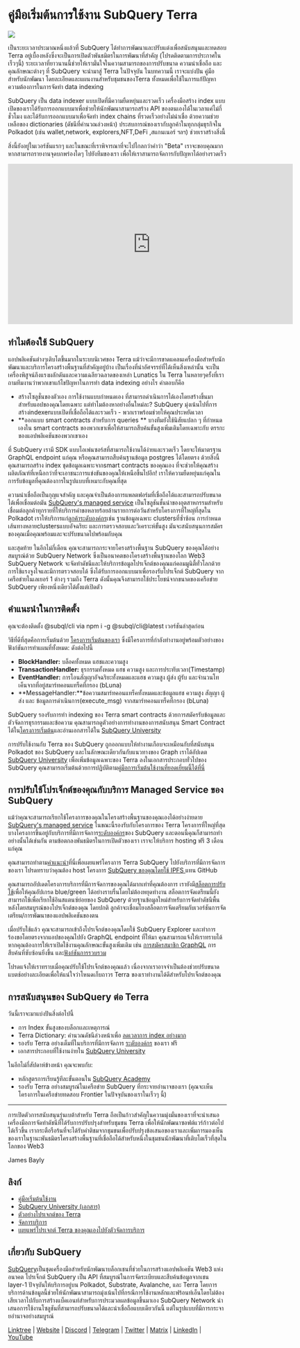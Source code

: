 # คู่มือเริ่มต้นการใช้งาน SubQuery Terra

![](https://miro.medium.com/max/1400/1*DiTE9KuzH0xHLojzGWxOuw.png)

เป็นระยะเวลาประมาณหนึ่งแล้วที่ SubQuery ได้ทำการพัฒนาและปรับแต่งเพื่อสนับสนุนและทดสอบ Terra อยู่เบื้องหลังซึ่งจะเป็นการเปิดตัวพันธมิตรในการพัฒนาที่สำคัญ (โปรดติดตามการประกาศในเร็วๆนี้) ระยะเวลาที่ยาวนานนี้ช่วยให้เรามั่นใจในความสามารถของการปรับขนาด ความน่าเชื่อถือ และคุณลักษณะต่างๆ ที่ SubQuery จะนำมาสู่ Terra ในปัจจุบัน ในบทความนี้ เราจะแบ่งปัน คู่มือสำหรับนักพัฒนา โดยละเอียดและแผนงานสำหรับชุมชนของTerra ทั้งหมดเพื่อใช้ในการแก้ปัญหาความต้องการในการจัดทำ data indexing

SubQuery เป็น data indexer แบบเปิดที่มีความยืดหยุ่นและรวดเร็ว เครื่องมือสร้าง index แบบเปิดของเราได้รับการออกแบบมาเพื่อช่วยให้นักพัฒนาสามารถสร้าง API ของตนเองได้ในเวลาแค่ไม่กี่ชั่วโมง และได้รับการออกแบบมาเพื่อจัดทำ index chains ที่รวดเร็วอย่างไม่น่าเชื่อ ด้วยความช่วยเหลือของ dictionaries (ดัชนีที่คำนวณล่วงหน้า) ประสบการณ์ของเรากับลูกค้าในทุกกลุ่มธุรกิจใน Polkadot (เช่น wallet,network, explorers,NFT,DeFi ,สแกนเนอร์ ฯลฯ) ช่วยเราสร้างสิ่งนี้

สิ่งนี้ยังอยู่ในเวอร์ชันแรกๆ และในขณะที่เราพิจารณาที่จะไปไกลกว่าคำว่า "Beta" เราจะขอบคุณมากหากสามารถรายงานจุดบกพร่องใดๆ ไปยังทีมของเรา เพื่อให้เราสามารถจัดการกับปัญหาได้อย่างรวดเร็ว

<iframe width="656" height="369" src="https://www.youtube.com/embed/dS7h3isQCeA" title="วิดีโอ YouTube" frameborder="0" allow="accelerometer; autoplay; clipboard-write; encrypted-media; gyroscope; picture-in-picture" allowfullscreen></iframe>

## ทำไมต้องใช้ SubQuery

แอปพลิเคชันต่างๆเติบโตขึ้นมากในระบบนิเวศของ Terra แม้ว่าจะมีการขาดแคลนเครื่องมือสำหรับนักพัฒนาและบริการโครงสร้างพื้นฐานที่สำคัญอยู่บ้าง เป็นเรื่องที่น่าอัศจรรย์ที่ได้เห็นสิ่งเหล่านั้น จะเป็นเครื่องพิสูจน์ถึงแรงผลักดันและความเฉลียวฉลาดของเหล่า Lunatics ใน Terra ในหลายๆครั้งที่เราถามทีมงานว่าพวกเขาแก้ไขปัญหาในการทำ data indexing อย่างไร คำตอบก็คือ

- สร้างโซลูชั่นของตัวเอง การใช้งานแบบกำหนดเอง ที่สามารถดำเนินการได้เองโดยสร้างขึ้นมาสำหรับแอปของคุณโดยเฉพาะ แต่ทำไมต้องหาอย่างอื่นใหม่ละ? SubQuery มุ่งเน้นไปที่การสร้างindexerแบบเปิดที่เชื่อถือได้และรวดเร็ว - พวกเราพร้อมช่วยให้คุณประหยัดเวลา
- **ออกแบบ smart contracts สำหรับการ queries ** บางทีมยังใช้นิสัยแปลก ๆ ที่กำหนดเองใน smart contracts ของพวกเขาเพื่อให้สามารถสืบค้นขั้นสูงเพิ่มเติมโดยเฉพาะกับ ตรรกะของแอปพลิเคชันของพวกเขาเอง

ที่ SubQuery เรามี SDK แบบโอเพ่นซอร์สที่สามารถใช้งานได้ง่ายและรวดเร็ว โดยจะให้มาตรฐาน  GraphQL endpoint แก่คุณ หรือคุณสามารถสืบค้นฐานข้อมูล postgres ได้โดยตรง ด้วยสิ่งนี้ คุณสามารถสร้าง index ชุดข้อมูลเฉพาะจากsmart contracts ของคุณเอง ที่จะช่วยให้คุณสร้างผลิตภัณฑ์ที่เหนือกว่าที่จะเอาชนะการแข่งขันของคุณให้เหนือขึ้นไปอีก! เราให้ความยืดหยุ่นแก่คุณในการรับข้อมูลที่คุณต้องการในรูปแบบที่เหมาะกับคุณที่สุด

ความน่าเชื่อถือเป็นกุญแจสำคัญ และคุณจำเป็นต้องการแพลตฟอร์มที่เชื่อถือได้และสามารถปรับขนาดได้เพื่อเชื่อมต่อมัน [SubQuery's managed service](https://subquery.network/managedservices) เป็นโซลูชันชั้นนำของอุตสาหกรรมสำหรับเชื่อมต่อลูกค้าทุกรายที่ให้บริการคำขอหลายร้อยล้านรายการต่อวันสำหรับโครงการที่ใหญ่ที่สุดใน Polkadot เราให้บริการแก่[ลูกค้าระดับองค์กร](./20211228-enterprise-hosted.md)เช่น ฐานข้อมูลเฉพาะ clustersที่ซ้ำซ้อน การกำหนดเส้นทางหลายclustersแบบอัจฉริยะ และการตรวจสอบและวิเคราะห์ขั้นสูง มันจะสนับสนุนการสมัครของคุณเมื่อคุณพร้อมและจะปรับขนาดไปพร้อมกับคุณ

และสุดท้าย ในอีกไม่กี่เดือน คุณจะสามารถกระจายโครงสร้างพื้นฐาน SubQuery ของคุณได้อย่างสมบูรณ์ด้วย SubQuery Network ซึ่งเป็นอนาคตของโครงสร้างพื้นฐานของโลก Web3 SubQuery Network จะจัดทำดัชนีและให้บริการข้อมูลโปรเจ็กต์ของคุณแก่คอมมูนิตี้ทั่วโลกด้วยการใช้แรงจูงใจและมีการตรวจสอบได้ ซึ่งได้รับการออกแบบมาเพื่อรองรับโปรเจ็กต์ SubQuery จากเครือข่ายในเลเยอร์ 1 ต่างๆ รวมถึง Terra ดังนั้นคุณจึงสามารถใช้ประโยชน์จากขนาดของเครือข่าย SubQuery เพียงหนึ่งเดียวได้ตั้งแต่เปิดตัว

## คำแนะนำในการติดตั้ง

คุณจะต้องติดตั้ง @subql/cli via npm i -g @subql/cli@latest เวอร์ชันล่าสุดก่อน

วิธีที่ดีที่สุดคือการเริ่มต้นด้วย [โครงการเริ่มต้นของเรา](https://github.com/subquery/terra-subql-starter) ซึ่งมีโครงการที่กำลังทำงานอยู่พร้อมตัวอย่างของฟังก์ชันการทำแผนที่ทั้งหมด: ดังต่อไปนี้

- **BlockHandler:** บล็อคทั้งหมด แฮชและความสูง
- **TransactionHandler:** ธุรกรรมทั้งหมด แฮช ความสูง และการประทับเวลา(Timestamp)
- **EventHandler:** การโอนสัญญาอัจฉริยะทั้งหมดและแฮช ความสูง ผู้ส่ง ผู้รับ และจำนวนโทเค็นจากที่อยู่สมาร์ทคอนแทร็คที่กรอง (bLuna)
- **MessageHandler:**ข้อความสมาร์ทคอนแทร็คทั้งหมดและข้อมูลแฮช ความสูง สัญญา ผู้ส่ง และ ข้อมูลการดำเนินการ(execute_msg) จากสมาร์ทคอนแทร็คที่กรอง (bLuna)

SubQuery รองรับการทำ indexing ของ Terra smart contracts ด้วยการสมัครรับข้อมูลและตัวจัดการธุรกรรมและข้อความ คุณสามารถดูตัวอย่างการทำงานของการสนับสนุน Smart Contract ได้ใน[โครงการเริ่มต้น](https://github.com/subquery/terra-subql-starter)และอ่านเอกสารได้ใน [SubQuery University](http://localhost:8080/build/manifest.html#mapping-handlers-and-filters)

การปรับใช้งานกับ Terra ของ SubQuery ถูกออกแบบให้ทำงานเกือบจะเหมือนกับที่สนับสนุน Polkadot ของ SubQuery และในลักษณะเดียวกันกับแนวทางของ Graph เราได้อัปเดต [SubQuery University](https://university.subquery.network/) เพื่อเพิ่มข้อมูลเฉพาะของ Terra ลงในเอกสารประกอบทั่วไปของ SubQuery  คุณสามารถเริ่มต้นด้วยการปฏิบัติตาม[คู่มือการเริ่มต้นใช้งานที่ยอดเยี่ยมนี้ได้ที่นี่](http://university.subquery.network/quickstart/quickstart-terra.html)

## การปรับใช้โปรเจ็กต์ของคุณกับบริการ Managed Service ของ SubQuery

แม้ว่าคุณจะสามารถเรียกใช้โครงการของคุณในโครงสร้างพื้นฐานของคุณเองได้อย่างง่ายดาย [SubQuery's managed service](https://subquery.network/managedservices) ในขณะนี้รองรับกับโครงการของ Terra โครงการที่ใหญ่ที่สุดบางโครงการขึ้นอยู่กับบริการที่มีการจัดการ[ระดับองค์กร](./20211228-enterprise-hosted.md)ของ SubQuery และตอนนี้คุณก็สามารถทำอย่างนั้นได้เช่นกัน ตามข้อตกลงพันธมิตรในการเปิดตัวของเรา เราจะให้บริการ hosting ฟรี 3 เดือนแก่คุณ

คุณสามารถทำตาม[คำแนะนำ](https://university.subquery.network/run_publish/publish.html)ที่นี่เพื่อเผยแพร่โครงการ Terra SubQuery ไปยังบริการที่มีการจัดการของเรา โปรดทราบว่าคุณต้อง host โครงการ [SubQuery ของคุณโดยใช้ IPFS ](https://university.subquery.network/run_publish/publish.html)แทน GitHub

คุณสามารถอัปเดตโครงการบริการที่มีการจัดการของคุณได้มากเท่าที่คุณต้องการ เรายังมี[สล็อตการปรับใช้](./20210604-Deployment-Slots-are-here-for-SubQuery-Projects.md)เพื่อให้คุณอัปเกรด blue/green ได้อย่างราบรื่นโดยไม่ต้องหยุดทำงาน สล็อตการจัดเตรียมนี้ยังสามารถใช้เพื่อเรียกใช้อินสแตนซ์ย่อยของ SubQuery ด้วยฐานข้อมูลใหม่สำหรับการจัดทำดัชนีพื้นหลังโดยสมบูรณ์ของโปรเจ็กต์ของคุณ โดยปกติ ลูกค้าจะเชื่อมโยงสล็อตการจัดเตรียมกับเวอร์ชันการจัดเตรียม/การพัฒนาของแอปพลิเคชันของตน

เมื่อปรับใช้แล้ว คุณจะสามารถเข้าถึงโปรเจ็กต์ของคุณโดยใช้ SubQuery Explorer และทำการร้องขอโดยตรงจากแอปของคุณไปยัง GraphQL endpoint ที่ให้มา คุณสามารถแจ้งให้เราทราบได้ หากคุณต้องการให้เราเปิดใช้งานคุณลักษณะขั้นสูงเพิ่มเติม เช่น [การสมัครสมาชิก GraphQL](https://university.subquery.network/run_publish/subscription.html) การสืบค้นที่ซับซ้อนยิ่งขึ้น และ[ฟังก์ชันการรวบรวม](https://university.subquery.network/run_publish/aggregate.html)

โปรดแจ้งให้เราทราบเมื่อคุณปรับใช้โปรเจ็กต์ของคุณแล้ว เนื่องจากเราอาจจำเป็นต้องช่วยปรับขนาดแบตช์อย่างละเอียดเพื่อให้แน่ใจว่าโหนดเก็บถาวร Terra ของเราทำงานได้ดีสำหรับโปรเจ็กต์ของคุณ

## การสนับสนุนของ SubQuery ต่อ Terra

วันนี้เราจะมาแบ่งปันสิ่งต่อไปนี้

-   การ Index ขั้นสูงของบล็อกเเละเหตุการณ์
-   Terra Dictionary: คำนวณดัชนีล่วงหน้าเพื่อ [ลดเวลาการ index อย่างมาก](./20210630-SubQuery-Just-Got-a-lot-Faster-with-the-Dictionary.md)
-   รองรับ Terra อย่างเต็มที่ในบริการที่มีการจัดการ [ระดับองค์กร](./20211228-enterprise-hosted.md) ของเรา ฟรี
-   เอกสารประกอบที่ใช้งานง่ายใน [SubQuery University](https://university.subquery.network/)

ในอีกไม่กี่สัปดาห์ข้างหน้า คุณจะพบกับ:

-   หลักสูตรการเรียนรู้ทีละขั้นตอนใน [SubQuery Academy](https://blog.subquery.network/blogs/20211018-subquery-launches-the-subquery-academy.html)
-   รองรับ Terra อย่างสมบูรณ์ในเครือข่าย SubQuery ที่กระจายอำนาจของเรา (คุณจะเห็นโครงการในเครือข่ายทดสอบ Frontier ในปัจจุบันของเราในเร็วๆ นี้)

---

การเปิดตัวการสนับสนุนรุ่นเบต้าสำหรับ Terra ถือเป็นก้าวสำคัญในความมุ่งมั่นของเราที่จะนำเสนอเครื่องมือการจัดทำดัชนีที่ได้รับการปรับปรุงสำหรับชุมชน Terra เพื่อให้นักพัฒนาซอฟต์แวร์ก้าวต่อไปได้เร็วขึ้น เรากระตือรือร้นที่จะได้รับคำติชมจากชุมชนเพื่อปรับปรุงข้อเสนอของเราและเพิ่มการมองเห็นของเราในฐานะพันธมิตรโครงสร้างพื้นฐานที่เชื่อถือได้สำหรับหนึ่งในชุมชนนักพัฒนาที่เติบโตเร็วที่สุดในโลกของ Web3

James Bayly

## ลิงก์

-   [คู่มือเริ่มต้นใช้งาน](https://university.subquery.network/quickstart/quickstart-terra.html)
-   [SubQuery University (เอกสาร)](https://university.subquery.network/)
-   [ตัวอย่างโปรเจกต์ของ Terra](https://github.com/subquery/terra-subql-starter)
-   [จัดการบริการ](https://explorer.subquery.network/)
-   [เผยแพร่โปรเจกต์ Terra ของคุณเองไปยังตัวจัดการบริการ](https://project.subquery.network/)

## เกี่ยวกับ SubQuery

[SubQuery](https://subquery.network/)เป็นชุดเครื่องมือสำหรับนักพัฒนาบล็อกเชนที่ช่วยในการสร้างแอปพลิเคชัน Web3 แห่งอนาคต โปรเจ็กต์ SubQuery เป็น API ที่สมบูรณ์ในการจัดระเบียบและสืบค้นข้อมูลจากเชน layer-1 ปัจจุบันให้บริการอยู่บน Polkadot, Substrate, Avalanche, และ Terra โดยการบริการด้านข้อมูลนี้ช่วยให้นักพัฒนาสามารถมุ่งเน้นไปที่กรณีการใช้งานหลักและฟร้อนท์เอ็นโดยไม่ต้องเสียเวลาไปกับการสร้างแบ็คเอนท์สำหรับการประมวลผลข้อมูลขึ้นมาเอง SubQuery Network นำเสนอการใช้งานโซลูชันที่สามารถปรับขนาดได้และน่าเชื่อถือแบบเดียวกันนี้ แต่ในรูปแบบที่มีการกระจายอำนาจอย่างสมบูรณ์

​[Linktree](https://linktr.ee/subquerynetwork) | [Website](https://subquery.network/) | [Discord](https://discord.com/invite/78zg8aBSMG) | [Telegram](https://t.me/subquerynetwork) | [Twitter](https://twitter.com/subquerynetwork) | [Matrix](https://matrix.to/#/#subquery:matrix.org) | [LinkedIn](https://www.linkedin.com/company/subquery) | [YouTube](https://www.youtube.com/channel/UCi1a6NUUjegcLHDFLr7CqLw)
